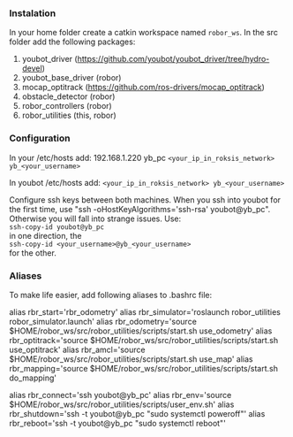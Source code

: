 ### Instalation

In your home folder create a catkin workspace named `robor_ws`. In the src folder add the following packages:

1. youbot_driver (https://github.com/youbot/youbot_driver/tree/hydro-devel)
2. youbot_base_driver (robor)
3. mocap_optitrack (https://github.com/ros-drivers/mocap_optitrack)
4. obstacle_detector (robor)
5. robor_controllers (robor)
6. robor_utilities (this, robor)

### Configuration

In your /etc/hosts add:
192.168.1.220   yb_pc
`<your_ip_in_roksis_network> yb_<your_username>`

In youbot /etc/hosts add:
`<your_ip_in_roksis_network> yb_<your_username>`

Configure ssh keys between both machines. When you ssh into youbot for the first time, use "ssh -oHostKeyAlgorithms='ssh-rsa' youbot@yb_pc". Otherwise you will fall into strange issues. Use:  
`ssh-copy-id youbot@yb_pc`  
in one direction, the  
`ssh-copy-id <your_username>@yb_<your_username>`  
for the other.

### Aliases

To make life easier, add following aliases to .bashrc file:  

alias rbr_start='rbr_odometry'
alias rbr_simulator='roslaunch robor_utilities robor_simulator.launch'
alias rbr_odometry='source $HOME/robor_ws/src/robor_utilities/scripts/start.sh use_odometry'
alias rbr_optitrack='source $HOME/robor_ws/src/robor_utilities/scripts/start.sh use_optitrack'
alias rbr_amcl='source $HOME/robor_ws/src/robor_utilities/scripts/start.sh use_map'
alias rbr_mapping='source $HOME/robor_ws/src/robor_utilities/scripts/start.sh do_mapping'

alias rbr_connect='ssh youbot@yb_pc'
alias rbr_env='source $HOME/robor_ws/src/robor_utilities/scripts/user_env.sh'
alias rbr_shutdown='ssh -t youbot@yb_pc "sudo systemctl poweroff"'
alias rbr_reboot='ssh -t youbot@yb_pc "sudo systemctl reboot"'
